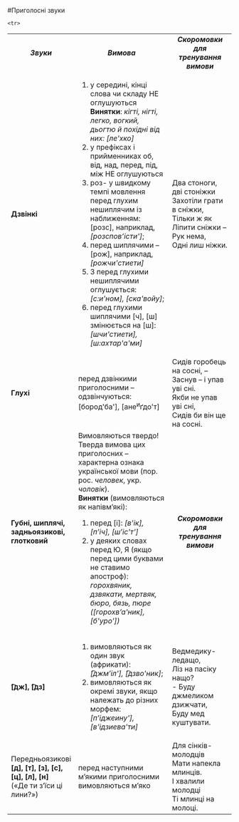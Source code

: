 #Приголосні звуки

<table>
<col width="10%">
<col width="55%">
<col width="35%">
  <tr>
  <td><center><b><i>Звуки</i></b></center></td>
  <td><center><b><i>Вимова</i></b></center></td>
  <td><center><b><i>Скоромовки для тренування вимови</i></b></center></td>
  </tr>

  <tr>
  <td><b>Дзвінкі</b></td>
  <td>
  <ol>
<li>у середині, кінці слова чи складу НЕ оглушуються<br>
<b>Винятки</b>: <i>кігті, нігті, легко, вогкий, дьогтю й похідні від них: [ле'хко]</i></li>
<li>у префіксах і прийменниках <span class="p1">об, від, над, перед, під, між</span> НЕ оглушуються</li>
<li><span class="p1">роз-</span> у швидкому темпі мовлення перед глухим нешиплячим із наближенням:<br>
<span class="p1">[розс]</span>, наприклад, <i>[розспов’істи']</i>;</li>
<li> перед шиплячими – <span class="p1">[рож]</span>, наприклад, <i>[рожчи'стиети]</i></li>
<li><span class="p1">З</span> перед глухими нешиплячими оглушується: <i>[с:и'ном], [ска'войу]</i>;
<li>перед глухими шиплячими <span class="p1">[ч], [ш]</span> змінюється на <span class="p1">[ш]</span>:
<i>[шчи'стиети], [ш:ахтар'а'ми]</i></li></li>
</ol>
</td>
  <td>
Два стоноги, дві стоніжки<br>
Захотіли грати в сніжки,<br>
Тільки ж як<br>
Ліпити сніжки –<br> 
Рук нема, <br>
Одні лиш ніжки.
  </td>
  </tr>

 <tr>
  <td><b>Глухі</b></td>
  <td>перед дзвінкими приголосними – одзвінчуються: [бород'ба'], [ане<sup>и</sup>ґдо'т]</td>
  <td>Сидів горобець на сосні, –<br>
Заснув – і упав уві сні.<br>
Якби не упав уві сні,<br>
Сидів би він ще на сосні.</td>
  </tr>

    <tr>
  <td><b>Губні, шиплячі, задньоязикові, глотковий</b></td>
  <td>Вимовляються твердо!<br> Тверда вимова цих приголосних – характерна ознака української мови (пор. рос. <i>человек</i>, укр. <i>чоловік</i>). <br>
<b>Винятки</b> (вимовляються як напівм’які):
<ol>
<li>перед <span class="p1">[і]</span>: <i>[в’ік], [п’іч], [ш’іс'т']</i></li>
<li>у деяких словах перед <span class="p1">Ю, Я</span> (якщо перед цими буквами не ставимо апостроф): <i>горохвяник, дзвякати, мертвяк, бюро, бязь, пюре ([горохв’а'ник], [б’уро'])</i></li></td>
  <td><center><b><i>Скоромовки для тренування вимови</i></b></center></td>
  </tr>

   <tr>
  <td><b>[͡дж], [͡дз]</b></td>
  <td>
  <ol>
  <li>вимовляються як один звук (африкати): <i>[͡джм’іл'], [͡дзво'ник]</i>;</li>
<li>вимовляються як окремі звуки, якщо належать до різних морфем: <i>[п’іджеину'], [в’ідзиева'ти]</i></li>
</ol></td>
  <td>Ведмедику-ледащо,<br>
Ліз на пасіку нащо?<br>
- Буду джмеликом дзижчати,<br>
Буду мед куштувати.</td>
  </tr>

   <tr>
  <td>Передньоязикові <b>[д], [т], [з], [с], [ц], [л], [н]</b> <br>
(«Де ти з’їси ці лини?»)
</td>
  <td>перед наступними м’якими приголосними вимовляються м’яко</td>
  <td>Для сінків-молодців <br>
  Мати напекла млинців. <br>
  І хвалили молодці <br>
  Ті млинці на молоці.</td>
  </tr>
</table>
